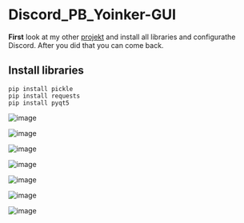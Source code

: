 # Discord_PB_Yoinker-GUI
**First** look at my other [projekt](https://github.com/WendelinH/Discord_PB_Yoinker) and install all libraries and configurathe Discord. After you did that you can come back.

## Install libraries
```
pip install pickle
pip install requests
pip install pyqt5
```

![image](https://user-images.githubusercontent.com/94523690/152661479-319d1d5c-1b06-4589-b27d-cd3c2171f1c5.png)


![image](https://user-images.githubusercontent.com/94523690/152661508-3ec88588-de7f-4420-ac20-363cee6aae85.png)


![image](https://user-images.githubusercontent.com/94523690/152661528-2f7d0652-2532-4d77-928c-3edadc4be70c.png)


![image](https://user-images.githubusercontent.com/94523690/152661549-d31b1321-87b8-4ba2-8c2e-676ab90e7934.png)


![image](https://user-images.githubusercontent.com/94523690/152661562-8c9e1c1f-d26f-4053-a4a1-788e19ac40bb.png)


![image](https://user-images.githubusercontent.com/94523690/152661565-6b5f0ffc-5121-4c98-924b-6646d17d5960.png)


![image](https://user-images.githubusercontent.com/94523690/152661580-b5dcde05-9cd6-4abb-b734-dd1c3e227c5e.png)
